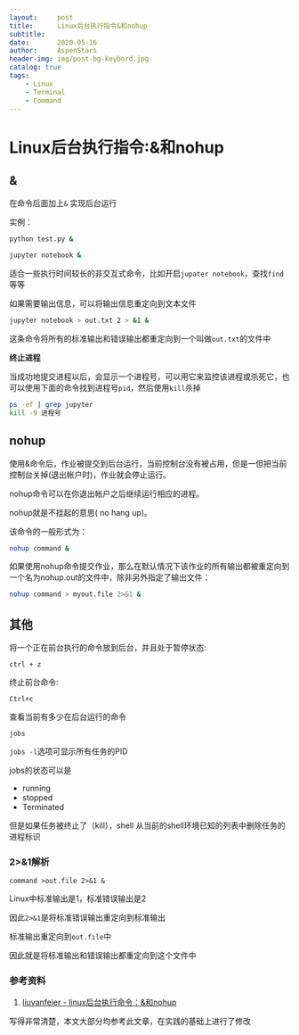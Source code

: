 ```yaml
---
layout:     post
title:      Linux后台执行指令&和nohup
subtitle:   
date:       2020-05-16
author:     AspenStars
header-img: img/post-bg-keybord.jpg
catalog: true
tags:
    - Linux
    - Terminal
    - Command
---
```

# Linux后台执行指令:&和nohup

## &
在命令后面加上`&` 实现后台运行

实例：
```bash
python test.py &

jupyter notebook &
```

适合一些执行时间较长的非交互式命令，比如开启`jupater notebook`，查找`find`等等

如果需要输出信息，可以将输出信息重定向到文本文件

```bash
jupyter notebook > out.txt 2 > &1 &
```
这条命令将所有的标准输出和错误输出都重定向到一个叫做`out.txt`的文件中

**终止进程**

当成功地提交进程以后，会显示一个进程号，可以用它来监控该进程或杀死它，也可以使用下面的命令找到进程号`pid`，然后使用`kill`杀掉
```bash
ps -ef | grep jupyter
kill -9 进程号
```

## nohup
使用&命令后，作业被提交到后台运行，当前控制台没有被占用，但是一但把当前控制台关掉(退出帐户时)，作业就会停止运行。

nohup命令可以在你退出帐户之后继续运行相应的进程。

nohup就是不挂起的意思( no hang up)。

该命令的一般形式为：
```bash
nohup command &
```

如果使用nohup命令提交作业，那么在默认情况下该作业的所有输出都被重定向到一个名为nohup.out的文件中，除非另外指定了输出文件：
```bash
nohup command > myout.file 2>&1 &
```

## 其他
将一个正在前台执行的命令放到后台，并且处于暂停状态:
```
ctrl + z
```

终止前台命令:
```
Ctrl+c
```

查看当前有多少在后台运行的命令
```
jobs
```

`jobs -l`选项可显示所有任务的PID

jobs的状态可以是
- running
- stopped
- Terminated

但是如果任务被终止了（kill），shell 从当前的shell环境已知的列表中删除任务的进程标识

### 2>&1解析
 ```
 command >out.file 2>&1 &
 ```
 Linux中标准输出是1，标准错误输出是2  

 因此`2>&1`是将标准错误输出重定向到标准输出
 
 标准输出重定向到`out.file`中
 
 因此就是将标准输出和错误输出都重定向到这个文件中

 ### 参考资料
 1. [liuyanfeier - linux后台执行命令：&和nohup](https://blog.csdn.net/liuyanfeier/article/details/62422742)
 
 写得非常清楚，本文大部分均参考此文章，在实践的基础上进行了修改